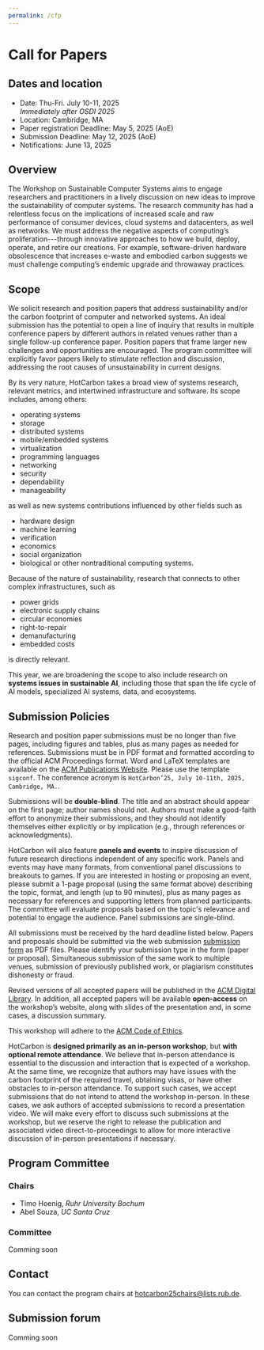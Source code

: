 ```yaml
---
permalink: /cfp
---
```


# Call for Papers

<!-- **2024 data**  
Stay tuned for updates!
{: .notice--warning}

--- -->

<!-- This workshop will be in a hybrid format, with both in-person and remote participation allowed.  
See [Policies](#policies) for important information regarding remote participation.
{: .notice--primary} -->

## Dates and location

- Date: Thu-Fri. July 10-11, 2025  
_Immediately after OSDI 2025_
- Location: Cambridge, MA
- Paper registration Deadline: May 5, 2025 (AoE)
- Submission Deadline: May 12, 2025 (AoE)
- Notifications: June 13, 2025


## Overview

The Workshop on Sustainable Computer Systems aims to engage researchers and practitioners in a lively discussion on new ideas to improve the sustainability of computer systems. The research community has had a relentless focus on the implications of increased scale and raw performance of consumer devices, cloud systems and datacenters, as well as networks. We must address the negative aspects of computing’s proliferation---through innovative approaches to how we build, deploy, operate, and retire our creations. For example, software-driven hardware obsolescence that increases e-waste and embodied carbon suggests we must challenge computing’s endemic upgrade and throwaway practices.

<!-- The [National Science Foundation](https://www.nsf.gov/pubs/2022/nsf22060/nsf22060.jsp) has recently called for research on exactly this problem domain: -->

<!-- > Environmental impacts of computing technologies extend well beyond their energy consumption and require a holistic focus on broader sustainability. Negative impacts of greenhouse gas emissions, depletion of rare earth elements, and e-waste are exacerbated by the proliferation of computing throughout society and treatment of computing systems as disposable commodities with planned obsolescence. Furthermore, environmental concerns range from the better-known carbon footprint from energy consumption (e.g., cloud) to equally important concerns of embodied carbon[1], generation of methane, carcinogens, volatile organic compounds, and eutrophication, among others. Widespread use of compute intensive techniques (e.g., blockchain and artificial intelligence), handling and moving massive amounts of data, the rollout of next generation wireless/edge networks, and growth of smart devices amplifies the environmental concerns of this proliferation of computing. A new sustainable way of thinking about computing, across the full lifecycle – including manufacturing, operation, and disposal – is necessary to meet the needs of the present without compromising the wellbeing of future generations. -->

## Scope

We solicit research and position papers that address sustainability and/or the carbon footprint of computer and networked systems. An ideal submission has the potential to open a line of inquiry that results in multiple conference papers by different authors in related venues rather than a single follow-up conference paper. Position papers that frame larger new challenges and opportunities are encouraged. The program committee will explicitly favor papers likely to stimulate reflection and discussion, addressing the root causes of unsustainability in current designs.

By its very nature, HotCarbon takes a broad view of systems research, relevant metrics, and intertwined infrastructure and software. Its scope includes, among others:

- operating systems
- storage
- distributed systems
- mobile/embedded systems
- virtualization
- programming languages
- networking
- security
- dependability
- manageability

as well as new systems contributions influenced by other fields such as

- hardware design
- machine learning
- verification
- economics
- social organization
- biological or other nontraditional computing systems.

Because of the nature of sustainability, research that connects to other complex infrastructures, such as

- power grids
- electronic supply chains
- circular economies
- right-to-repair
- demanufacturing
- embedded costs

is directly relevant.

This year, we are broadening the scope to also include research on **systems issues in sustainable AI**, including those that span the life cycle of AI models, specialized AI systems, data, and ecosystems.

## Submission Policies

Research and position paper submissions must be no longer than five pages, including figures and tables, plus as many pages as needed for references. Submissions must be in PDF format and formatted according to the official ACM Proceedings format. Word and LaTeX templates are available on the [ACM Publications Website](https://www.acm.org/publications/proceedings-template). Please use the template `sigconf`. The conference acronym is `HotCarbon’25, July 10-11th, 2025, Cambridge, MA.`.

Submissions will be **double-blind**. The title and an abstract should appear on the first page; author names should not. Authors must make a good-faith effort to anonymize their submissions, and they should not identify themselves either explicitly or by implication (e.g., through references or acknowledgments).

HotCarbon will also feature **panels and events** to inspire discussion of future research directions independent of any specific work. Panels and events may have many formats, from conventional panel discussions to breakouts to games. If you are interested in hosting or proposing an event, please submit a 1-page proposal (using the same format above) describing the topic, format, and length (up to 90 minutes), plus as many pages as necessary for references and supporting letters from planned participants. The committee will evaluate proposals based on the topic's relevance and potential to engage the audience. Panel submissions are single-blind.

All submissions must be received by the hard deadline listed below. Papers and proposals should be submitted via the web submission [submission form](#submission-form) as PDF files. Please identify your submission type in the form (paper or proposal). Simultaneous submission of the same work to multiple venues, submission of previously published work, or plagiarism constitutes dishonesty or fraud.


Revised versions of all accepted papers will be published in the [ACM Digital Library](https://dl.acm.org). In addition, all accepted papers will be available **open-access** on the workshop’s website, along with slides of the presentation and, in some cases, a discussion summary.

This workshop will adhere to the [ACM Code of Ethics](https://www.acm.org/code-of-ethics).

HotCarbon is **designed primarily as an in-person workshop**, but **with optional remote attendance**. We believe that in-person attendance is essential to the discussion and interaction that is expected of a workshop. At the same time, we recognize that authors may have issues with the carbon footprint of the required travel, obtaining visas, or have other obstacles to in-person attendance. To support such cases, we accept submissions that do not intend to attend the workshop in-person. In these cases, we ask authors of accepted submissions to record a presentation video. We will make every effort to discuss such submissions at the workshop, but we reserve the right to release the publication and associated video direct-to-proceedings to allow for more interactive discussion of in-person presentations if necessary.

## Program Committee

### Chairs

- Timo Hoenig, _Ruhr University Bochum_
- Abel Souza, _UC Santa Cruz_

### Committee

Comming soon

<!-- - Akshitha Sriraman, _CMU_
- Asaf Cidon, _Columbia University_
- Ben Pfaff, _Feldera_
- Bobbie Manne, _AMD Research_
- Colleen Josephson, _UC Santa Cruz_
- Eun Kyung Lee, _IBM_
- Karin Strauss, _Microsoft Research_
- Mosharaf Chowdhury, _University of Michigan_
- Prashant Shenoy, _University of Massachusetts Amherst_
- Romain Jacob, _ETH Zurich_
- Thomas Anderson, _University of Washington_
- Timo Hoenig, _RUB_
- Udit Gupta, _Cornell_ -->

## Contact

You can contact the program chairs at [hotcarbon25chairs@lists.rub.de](mailto:hotcarbon25chairs@lists.rub.de).

## Submission forum

Comming soon
<!-- [hotcarbon24.hotcrp.com](https://hotcarbon24.hotcrp.com/) -->
